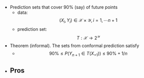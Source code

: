 - Prediction sets that cover 90% (say) of future points
	- data: $$(X_i, Y_i)\in\mathcal{X}\times\mathcal{Y}, i=1, \cdots n+1$$
	- prediction set: $$T:\mathcal{X}\to 2^{\mathcal{Y}}$$
- Theorem (informal). The sets from conformal prediction satisfy
	- $$90\%\leq P(Y_{n+1}\in T(X_{+1}))\leq 90\%+1/n$$
- Pros
	-